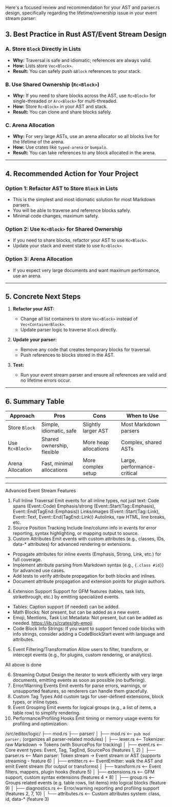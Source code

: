 Here's a focused review and recommendation for your AST and parser.rs design, specifically regarding the lifetime/ownership issue in your event stream parser:

## 3. **Best Practice in Rust AST/Event Stream Design**

### **A. Store `Block` Directly in Lists**
- **Why:** Traversal is safe and idiomatic; references are always valid.
- **How:** Lists store `Vec<Block>`.
- **Result:** You can safely push `&Block` references to your stack.

### **B. Use Shared Ownership (`Rc<Block>`)**
- **Why:** If you need to share blocks across the AST, use `Rc<Block>` for single-threaded or `Arc<Block>` for multi-threaded.
- **How:** Store `Rc<Block>` in your AST and stack.
- **Result:** You can clone and share blocks safely.

### **C. Arena Allocation**
- **Why:** For very large ASTs, use an arena allocator so all blocks live for the lifetime of the arena.
- **How:** Use crates like `typed-arena` or `bumpalo`.
- **Result:** You can take references to any block allocated in the arena.

---

## 4. **Recommended Action for Your Project**

### **Option 1: Refactor AST to Store `Block` in Lists**
- This is the simplest and most idiomatic solution for most Markdown parsers.
- You will be able to traverse and reference blocks safely.
- Minimal code changes, maximum safety.

### **Option 2: Use `Rc<Block>` for Shared Ownership**
- If you need to share blocks, refactor your AST to use `Rc<Block>`.
- Update your stack and event state to use `Rc<Block>`.

### **Option 3: Arena Allocation**
- If you expect very large documents and want maximum performance, use an arena.

---

## 5. **Concrete Next Steps**

1. **Refactor your AST:**
   - Change all list containers to store `Vec<Block>` instead of `Vec<ContainerBlock>`.
   - Update parser logic to traverse `Block` directly.

2. **Update your parser:**
   - Remove any code that creates temporary blocks for traversal.
   - Push references to blocks stored in the AST.

3. **Test:**
   - Run your event stream parser and ensure all references are valid and no lifetime errors occur.

---

## 6. **Summary Table**

| Approach         | Pros                        | Cons                        | When to Use                |
|------------------|----------------------------|-----------------------------|----------------------------|
| Store `Block`    | Simple, idiomatic, safe     | Slightly larger AST         | Most Markdown parsers      |
| Use `Rc<Block>`  | Shared ownership, flexible  | More heap allocations       | Complex, shared ASTs       |
| Arena Allocation | Fast, minimal allocations   | More complex setup          | Large, performance-critical|

---
Advanced Event Stream Features
1. Full Inline Traversal
Emit events for all inline types, not just text:
Code spans (Event::Code)
Emphasis/strong (Event::Start(Tag::Emphasis), Event::End(TagEnd::Emphasis))
Links/images (Event::Start(Tag::Link), Event::Text, Event::End(TagEnd::Link))
Autolinks, raw HTML, line breaks, etc.
2. Source Position Tracking
Include line/column info in events for error reporting, syntax highlighting, or mapping output to source.
3. Custom Attributes
Emit events with custom attributes (e.g., classes, IDs, data-* attributes) for advanced rendering or extensions.
- Propagate attributes for inline events (Emphasis, Strong, Link, etc.) for full coverage.
- Implement attribute parsing from Markdown syntax (e.g., `{.class #id}`) for advanced use cases.
- Add tests to verify attribute propagation for both blocks and inlines.
- Document attribute propagation and extension points for plugin authors.
4. Extension Support
Support for GFM features (tables, task lists, strikethrough, etc.) by emitting specialized events.
- Tables: Caption support (if needed) can be added.
- Math Blocks: Not present, but can be added as a new event.
- Emoji, Mentions, Task List Metadata: Not present, but can be added as needed. https://lib.rs/crates/gh-emoji
- Code Block Info Strings: If you want to support fenced code blocks with info strings, consider adding a CodeBlockStart event with language and attributes.
5. Event Filtering/Transformation
Allow users to filter, transform, or intercept events (e.g., for plugins, custom rendering, or analytics).

All above is done

6. Streaming Output
Design the iterator to work efficiently with very large documents, emitting events as soon as possible (no buffering).
7. Error/Warning Events
Emit events for parse errors, warnings, or unsupported features, so renderers can handle them gracefully.
8. Custom Tag Types
Add custom tags for user-defined extensions, block types, or inline types.
9. Event Grouping
Emit events for logical groups (e.g., a list of items, a table row) to simplify rendering.
10. Performance/Profiling Hooks
Emit timing or memory usage events for profiling and optimization.

/src/editor/logic/
├── mod.rs
├── parser/
│   ├── mod.rs              <-- `pub mod parser;` (organizes all parser-related modules)
│   ├── lexer.rs            <-- Tokenizer: raw Markdown → Tokens (with SourcePos for tracking)
│   ├── event.rs            <-- Core event types: Event, Tag, TagEnd, SourcePos (features 1, 2)
│   ├── parser.rs           <-- Main parser: Token stream → Event stream or AST (supports streaming - feature 6)
│   ├── emitter.rs          <-- EventEmitter: walk the AST and emit Event stream (for output or transforms)
│   ├── transform.rs        <-- Event filters, mappers, plugin hooks (feature 5)
│   ├── extensions.rs       <-- GFM support, custom syntax extensions (features 4 + 8)
│   ├── group.rs            <-- Groups related events (e.g. table rows, list items) into logical blocks (feature 9)
│   ├── diagnostics.rs      <-- Error/warning reporting and profiling support (features 2, 7, 10)
│   └── attributes.rs       <-- Custom attributes system: class, id, data-* (feature 3)